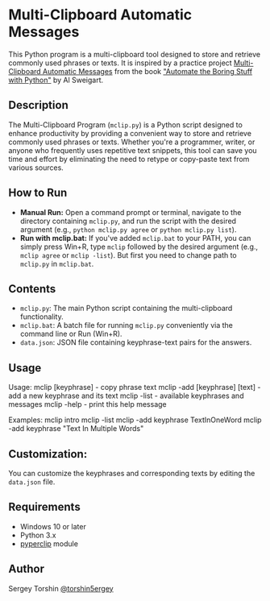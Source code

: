 # Multi-Clipboard Automatic Messages

This Python program is a multi-clipboard tool designed to store and retrieve commonly used phrases or texts. It is inspired by a practice project [Multi-Clipboard Automatic Messages](https://automatetheboringstuff.com/2e/chapter6/#calibre_link-223) from the book ["Automate the Boring Stuff with Python"](https://automatetheboringstuff.com/) by Al Sweigart.

## Description

The Multi-Clipboard Program (`mclip.py`) is a Python script designed to enhance productivity by providing a convenient way to store and retrieve commonly used phrases or texts. Whether you're a programmer, writer, or anyone who frequently uses repetitive text snippets, this tool can save you time and effort by eliminating the need to retype or copy-paste text from various sources.

## How to Run

- **Manual Run:** Open a command prompt or terminal, navigate to the directory containing `mclip.py`, and run the script with the desired argument (e.g., `python mclip.py agree` or `python mclip.py list`).
- **Run with mclip.bat:** If you've added `mclip.bat` to your PATH, you can simply press Win+R, type `mclip` followed by the desired argument (e.g., `mclip agree` or `mclip -list`). But first you need to change path to `mclip.py` in `mclip.bat`.

## Contents

- `mclip.py`: The main Python script containing the multi-clipboard functionality.
- `mclip.bat`: A batch file for running `mclip.py` conveniently via the command line or Run (Win+R).
- `data.json`: JSON file containing keyphrase-text pairs for the answers.

## Usage
Usage:
    mclip [keyphrase] - copy phrase text
    mclip -add [keyphrase] [text] - add a new keyphrase and its text
    mclip -list - available keyphrases and messages
    mclip -help - print this help message

Examples:
    mclip intro
    mclip -list
    mclip -add keyphrase TextInOneWord
    mclip -add keyphrase "Text In Multiple Words"

## Customization:
You can customize the keyphrases and corresponding texts by editing the `data.json` file.

## Requirements

- Windows 10 or later
- Python 3.x
- [pyperclip](https://pypi.org/project/pyperclip) module

## Author 

Sergey Torshin [@torshin5ergey](https://github.com/torshin5ergey)
